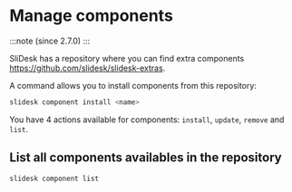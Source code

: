 # Manage components

:::note
(since 2.7.0)
:::

SliDesk has a repository where you can find extra components https://github.com/slidesk/slidesk-extras.

A command allows you to install components from this repository:

```sh
slidesk component install <name>
```

You have 4 actions available for components: `install`, `update`, `remove` and `list`.

## List all components availables in the repository

```sh
slidesk component list
```